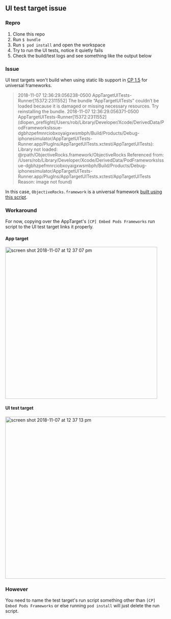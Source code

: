 ## UI test target issue

### Repro

1. Clone this repo
1. Run `$ bundle`
1. Run `$ pod install` and open the workspace
1. Try to run the UI tests, notice it quietly fails
1. Check the build/test logs and see something like the output below

### Issue

UI test targets won't build when using static lib support in [CP 1.5](https://github.com/CocoaPods/CocoaPods/pull/6966) for universal frameworks.

>2018-11-07 12:36:29.056238-0500 AppTargetUITests-Runner[15372:2311552] The bundle “AppTargetUITests” couldn’t be loaded because it is damaged or missing necessary resources. Try reinstalling the bundle.
>2018-11-07 12:36:29.056371-0500 AppTargetUITests-Runner[15372:2311552] (dlopen_preflight(/Users/rob/Library/Developer/Xcode/DerivedData/PodFrameworksIssue-dgbhzpefmnrciobxoyaigxwsmbph/Build/Products/Debug-iphonesimulator/AppTargetUITests-Runner.app/PlugIns/AppTargetUITests.xctest/AppTargetUITests): Library not loaded: @rpath/ObjectiveRocks.framework/ObjectiveRocks
>  Referenced from: /Users/rob/Library/Developer/Xcode/DerivedData/PodFrameworksIssue-dgbhzpefmnrciobxoyaigxwsmbph/Build/Products/Debug-iphonesimulator/AppTargetUITests-Runner.app/PlugIns/AppTargetUITests.xctest/AppTargetUITests
>  Reason: image not found)

In this case, `ObjectiveRocks.framework` is a universal framework [built using this script](https://github.com/KeepSafe/ObjectiveRocks/blob/frameworks/build_universal_framework.sh).

### Workaround

For now, copying over the AppTarget's `[CP] Embed Pods Frameworks` run script to the UI test target links it properly.

#### App target

<img width="477" alt="screen shot 2018-11-07 at 12 37 07 pm" src="https://user-images.githubusercontent.com/30269720/48151105-71f64b00-e28e-11e8-9605-bb2fdc4ec11f.png">

#### UI test target

<img width="509" alt="screen shot 2018-11-07 at 12 37 13 pm" src="https://user-images.githubusercontent.com/30269720/48151146-876b7500-e28e-11e8-84e7-e2d2537f6ad9.png">


### However

You need to name the test target's run script something other than `[CP] Embed Pods Frameworks` or else running `pod install` will just delete the run script.
